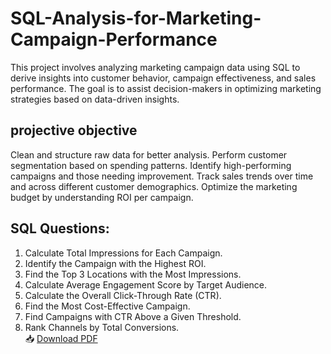 # SQL-Analysis-for-Marketing-Campaign-Performance
This project involves analyzing marketing campaign data using SQL to derive insights into customer behavior, campaign effectiveness, and sales performance. The goal is to assist decision-makers in optimizing marketing strategies based on data-driven insights.

## projective objective
Clean and structure raw data for better analysis.
Perform customer segmentation based on spending patterns.
Identify high-performing campaigns and those needing improvement.
Track sales trends over time and across different customer demographics.
Optimize the marketing budget by understanding ROI per campaign.


## SQL Questions:  

1. Calculate Total Impressions for Each Campaign.  
2. Identify the Campaign with the Highest ROI.  
3. Find the Top 3 Locations with the Most Impressions.  
4. Calculate Average Engagement Score by Target Audience.  
5. Calculate the Overall Click-Through Rate (CTR).  
6. Find the Most Cost-Effective Campaign.  
7. Find Campaigns with CTR Above a Given Threshold.  
8. Rank Channels by Total Conversions.  
📥 [Download PDF](https://github.com/Abdulrasheed055/SQL-Analysis-for-Marketing-Campaign-Performance/raw/main/HNG%20%20sql%20task.pdf)

